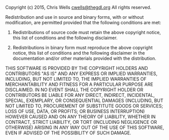 Copyright (c) 2015, Chris Wells <cwells@thegdl.org> All rights reserved. 

Redistribution and use in source and binary forms, with or without modification, 
are permitted provided that the following conditions are met: 

 1. Redistributions of source code must retain the above copyright notice, this 
list of conditions and the following disclaimer. 

 2. Redistributions in binary form must reproduce the above copyright notice, 
this list of conditions and the following disclaimer in the documentation and/or 
other materials provided with the distribution. 

THIS SOFTWARE IS PROVIDED BY THE COPYRIGHT HOLDERS AND CONTRIBUTORS "AS IS" AND 
ANY EXPRESS OR IMPLIED WARRANTIES, INCLUDING, BUT NOT LIMITED TO, THE IMPLIED 
WARRANTIES OF MERCHANTABILITY AND FITNESS FOR A PARTICULAR PURPOSE ARE 
DISCLAIMED. IN NO EVENT SHALL THE COPYRIGHT HOLDER OR CONTRIBUTORS BE LIABLE FOR 
ANY DIRECT, INDIRECT, INCIDENTAL, SPECIAL, EXEMPLARY, OR CONSEQUENTIAL DAMAGES 
(INCLUDING, BUT NOT LIMITED TO, PROCUREMENT OF SUBSTITUTE GOODS OR SERVICES; 
LOSS OF USE, DATA, OR PROFITS; OR BUSINESS INTERRUPTION) HOWEVER CAUSED AND ON 
ANY THEORY OF LIABILITY, WHETHER IN CONTRACT, STRICT LIABILITY, OR TORT 
(INCLUDING NEGLIGENCE OR OTHERWISE) ARISING IN ANY WAY OUT OF THE USE OF THIS 
SOFTWARE, EVEN IF ADVISED OF THE POSSIBILITY OF SUCH DAMAGE. 

